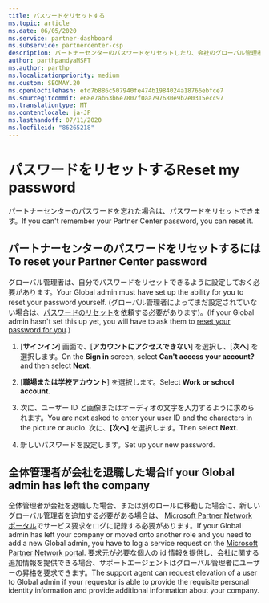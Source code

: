 ```yaml
---
title: パスワードをリセットする
ms.topic: article
ms.date: 06/05/2020
ms.service: partner-dashboard
ms.subservice: partnercenter-csp
description: パートナーセンターのパスワードをリセットしたり、会社のグローバル管理者から支援を受けたりする方法について説明します。また、新しいパートナーセンターのグローバル管理者を追加する方法についても説明します。
author: parthpandyaMSFT
ms.author: parthp
ms.localizationpriority: medium
ms.custom: SEOMAY.20
ms.openlocfilehash: efd7b886c507940fe474b1984024a18766ebfce7
ms.sourcegitcommit: e68e7ab63b6e7807f0aa797680e9b2e0315ecc97
ms.translationtype: MT
ms.contentlocale: ja-JP
ms.lasthandoff: 07/11/2020
ms.locfileid: "86265218"
---
```

# <a name="reset-my-password"></a><span data-ttu-id="2dca4-103">パスワードをリセットする</span><span class="sxs-lookup"><span data-stu-id="2dca4-103">Reset my password</span></span>

<span data-ttu-id="2dca4-104">パートナーセンターのパスワードを忘れた場合は、パスワードをリセットできます。</span><span class="sxs-lookup"><span data-stu-id="2dca4-104">If you can't remember your Partner Center password, you can reset it.</span></span>

## <a name="to-reset-your-partner-center-password"></a><span data-ttu-id="2dca4-105">パートナーセンターのパスワードをリセットするには</span><span class="sxs-lookup"><span data-stu-id="2dca4-105">To reset your Partner Center password</span></span>

<span data-ttu-id="2dca4-106">グローバル管理者は、自分でパスワードをリセットできるように設定しておく必要があります。</span><span class="sxs-lookup"><span data-stu-id="2dca4-106">Your Global admin must have set up the ability for you to reset your password yourself.</span></span> <span data-ttu-id="2dca4-107">(グローバル管理者によってまだ設定されていない場合は、[パスワードのリセット](reset-a-user-password.md)を依頼する必要があります)。</span><span class="sxs-lookup"><span data-stu-id="2dca4-107">(If your Global admin hasn't set this up yet, you will have to ask them to [reset your password for you](reset-a-user-password.md).)</span></span>

1. <span data-ttu-id="2dca4-108">[**サインイン**] 画面で、[**アカウントにアクセスできない**] を選択し、[**次へ**] を選択します。</span><span class="sxs-lookup"><span data-stu-id="2dca4-108">On the **Sign in** screen, select **Can't access your account?** and then select **Next**.</span></span>

2. <span data-ttu-id="2dca4-109">[**職場または学校アカウント**] を選択します。</span><span class="sxs-lookup"><span data-stu-id="2dca4-109">Select **Work or school account**.</span></span>

3. <span data-ttu-id="2dca4-110">次に、ユーザー ID と画像またはオーディオの文字を入力するように求められます。</span><span class="sxs-lookup"><span data-stu-id="2dca4-110">You are next asked to enter your user ID and the characters in the picture or audio.</span></span> <span data-ttu-id="2dca4-111">次に、**[次へ]** を選択します。</span><span class="sxs-lookup"><span data-stu-id="2dca4-111">Then select **Next**.</span></span>

4. <span data-ttu-id="2dca4-112">新しいパスワードを設定します。</span><span class="sxs-lookup"><span data-stu-id="2dca4-112">Set up your new password.</span></span>

## <a name="if-your-global-admin-has-left-the-company"></a><span data-ttu-id="2dca4-113">全体管理者が会社を退職した場合</span><span class="sxs-lookup"><span data-stu-id="2dca4-113">If your Global admin has left the company</span></span>

<span data-ttu-id="2dca4-114">全体管理者が会社を退職した場合、または別のロールに移動した場合に、新しいグローバル管理者を追加する必要がある場合は、 [Microsoft Partner Network ポータル](https://partner.microsoft.com/commercial#/)でサービス要求をログに記録する必要があります。</span><span class="sxs-lookup"><span data-stu-id="2dca4-114">If your Global admin has left your company or moved onto another role and you need to add a new Global admin, you have to log a service request on the [Microsoft Partner Network portal](https://partner.microsoft.com/commercial#/).</span></span> <span data-ttu-id="2dca4-115">要求元が必要な個人の id 情報を提供し、会社に関する追加情報を提供できる場合、サポートエージェントはグローバル管理者にユーザーの昇格を要求できます。</span><span class="sxs-lookup"><span data-stu-id="2dca4-115">The support agent can request elevation of a user to Global admin if your requestor is able to provide the requisite personal identity information and provide additional information about your company.</span></span>
